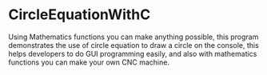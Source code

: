 # CircleEquationWithC
Using Mathematics functions you can make anything possible, this program demonstrates the use of circle equation to draw a circle on the console, this helps developers to do GUI programming easily, and also with mathematics functions you can make your own CNC machine.
